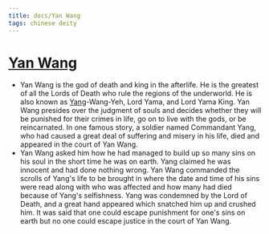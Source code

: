 ```yaml
---
title: docs/Yan Wang
tags: chinese deity
---
```


# [Yan Wang](Yan%20Wang.md.md)
- Yan Wang is the god of death and king in the afterlife. He is the greatest of all the Lords of Death who rule the regions of the underworld. He is also known as [Yang](https://www.worldhistory.org/Yin_and_Yang/)-Wang-Yeh, Lord Yama, and Lord Yama King. Yan Wang presides over the judgment of souls and decides whether they will be punished for their crimes in life, go on to live with the gods, or be reincarnated. In one famous story, a soldier named Commandant Yang, who had caused a great deal of suffering and misery in his life, died and appeared in the court of Yan Wang.
- Yan Wang asked him how he had managed to build up so many sins on his soul in the short time he was on earth. Yang claimed he was innocent and had done nothing wrong. Yan Wang commanded the scrolls of Yang's life to be brought in where the date and time of his sins were read along with who was affected and how many had died because of Yang's selfishness. Yang was condemned by the Lord of Death, and a great hand appeared which snatched him up and crushed him. It was said that one could escape punishment for one's sins on earth but no one could escape justice in the court of Yan Wang.